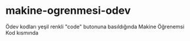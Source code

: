 # makine-ogrenmesi-odev
Ödev kodları yeşil renkli "code" butonuna basıldığında
Makine Öğrenemsi Kod kısmında
